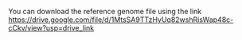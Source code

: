You can download the reference genome file using the link https://drive.google.com/file/d/1MtsSA9TTzHyUq82wshRisWap48c-cCkv/view?usp=drive_link
